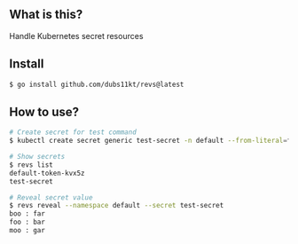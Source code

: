 ## What is this?

Handle Kubernetes secret resources


## Install

```bash
$ go install github.com/dubs11kt/revs@latest
```


## How to use?

```bash
# Create secret for test command
$ kubectl create secret generic test-secret -n default --from-literal=foo=bar --from-literal=boo=far --from-literal=moo=gar

# Show secrets
$ revs list
default-token-kvx5z
test-secret

# Reveal secret value
$ revs reveal --namespace default --secret test-secret
boo : far
foo : bar
moo : gar

```
